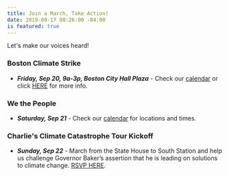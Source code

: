 ```yaml
---
title: Join a March, Take Action!
date: 2019-09-17 08:26:00 -04:00
is featured: true
---
```


Let's make our voices heard!

### Boston Climate Strike
* ***Friday, Sep 20, 9a-3p, Boston City Hall Plaza*** - Check our [calendar](http://www.indivisibleacton.org/calendar.html) or click [HERE](bit.ly/boston-climate-strike) for more info.

### We the People

* ***Saturday, Sep 21*** - Check our [calendar](http://www.indivisibleacton.org/calendar.html) for locations and times.

### Charlie's Climate Catastrophe Tour Kickoff 

* ***Sunday, Sep 22*** - March from the State House to South Station and help us challenge Governor Baker’s assertion that he is leading on solutions to climate change.  [RSVP HERE](https://actionnetwork.org/events/charlies-march-from-the-state-house-to-weymouth/).


